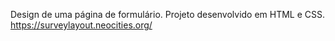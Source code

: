 Design de uma página de formulário. Projeto desenvolvido em HTML e CSS.
https://surveylayout.neocities.org/
